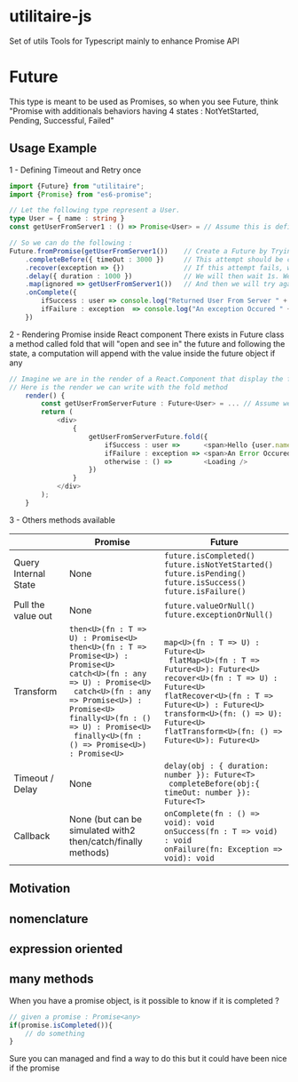 # utilitaire-js
Set of utils Tools for Typescript mainly to enhance Promise API

# Future 
This type is meant to be used as Promises, so when you see Future<T>, think "Promise<T> with additionals behaviors having 4 states : NotYetStarted, Pending, Successful, Failed"

## Usage Example 
1 - Defining Timeout and Retry once
```typescript
import {Future} from "utilitaire";
import {Promise} from "es6-promise"; 

// Let the following type represent a User.
type User = { name : string }
const getUserFromServer1 : () => Promise<User> = // Assume this is defined somehow

// So we can do the following : 
Future.fromPromise(getUserFromServer1())    // Create a Future by Trying to get user from Server1. we have Future<User>
    .completeBefore({ timeOut : 3000 })		// This attempt should be completed before 3s get elapsed. we have Future<User>
    .recover(exception => {})				// If this attempt fails, we recover from failure ignoring the exception. now we have Future<void>
    .delay({ duration : 1000 })				// We will then wait 1s. We still have Future<void>
    .map(ignored => getUserFromServer1())   // And then we will try again to get user from Server1 again. Now we have Future<User>
    .onComplete({
        ifSuccess : user => console.log("Returned User From Server " + user.name), 
        ifFailure : exception  => console.log("An exception Occured " + exception.toString())
    })
```

2 - Rendering Promise inside React component
There exists in Future class a method called fold that will "open and see in" the future and following the state, a computation will append with the value inside the future object if any 
```typescript jsx
// Imagine we are in the render of a React.Component that display the fetching of a user from server 
// Here is the render we can write with the fold method 
    render() {
        const getUserFromServerFuture : Future<User> = ... // Assume we have a future fetching the user from Server
        return (
            <div>
                {
                    getUserFromServerFuture.fold({
                        ifSuccess : user => 	 <span>Hello {user.name}</span>,
                        ifFailure : exception => <span>An Error Occured</span>,
                        otherwise : () =>        <Loading />
                    })
                }
            </div>
        ); 
    } 
```
3 - Others methods available

|                      | Promise<T>                                                                                                                                                                                                                                                | Future<T>                                                                                                                                                                                                                                                 |
|----------------------|-----------------------------------------------------------------------------------------------------------------------------------------------------------------------------------------------------------------------------------------------------------|-----------------------------------------------------------------------------------------------------------------------------------------------------------------------------------------------------------------------------------------------------------|
| Query Internal State | None                                                                                                                                                                                                                                                      | ```future.isCompleted()``` <br>  ```future.isNotYetStarted()``` <br>  ```future.isPending()``` <br>  ```future.isSuccess()``` <br>  ```future.isFailure()``` |
| Pull the value out   | None                                                                                                                                                                                                                                                      | ```future.valueOrNull()``` <br>  ```future.exceptionOrNull()```|
| Transform            | ```then<U>(fn : T => U) : Promise<U>``` <br>  ```then<U>(fn : T => Promise<U>) : Promise<U> ``` <br> 	```catch<U>(fn : any => U) : Promise<U>``` <br>  ```  catch<U>(fn : any => Promise<U>) : Promise<U> ``` <br>  ``` finally<U>(fn : () => U) : Promise<U> ``` <br>  ``` finally<U>(fn : () => Promise<U>) : Promise<U>```  | ```map<U>(fn : T => U) : Future<U> ``` <br>  ``` flatMap<U>(fn : T => Future<U>): Future<U>``` <br>  ```recover<U>(fn : T => U) : Future<U>``` <br>  ```flatRecover<U>(fn : T => Future<U>) : Future<U>``` <br>  ```transform<U>(fn: () => U): Future<U>``` <br>  ```flatTransform<U>(fn: () => Future<U>): Future<U>``` |
| Timeout / Delay      | None                                                                                                                                                                                                                                                      | ```delay(obj : { duration: number }): Future<T>``` <br>  ``` completeBefore(obj:{ timeOut: number }): Future<T>``` |
| Callback             | None (but can be simulated with2 then/catch/finally <br> methods)                                                                                                                                                                                               | ```onComplete(fn : () => void): void ``` <br> ```onSuccess(fn : T => void) : void``` <br>  ```onFailure(fn: Exception => void): void```|
	
		
## Motivation  
## nomenclature  
## expression oriented
## many methods  
When you have a promise object, is it possible to know if it is completed ? 
```javascript
// given a promise : Promise<any> 
if(promise.isCompleted()){
    // do something 
} 
```
Sure you can managed and find a way to do this but it could have been nice if the promise 